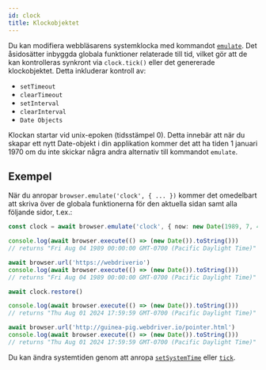 ```yaml
---
id: clock
title: Klockobjektet
---
```


Du kan modifiera webbläsarens systemklocka med kommandot [`emulate`](/docs/emulation). Det åsidosätter inbyggda globala funktioner relaterade till tid, vilket gör att de kan kontrolleras synkront via `clock.tick()` eller det genererade klockobjektet. Detta inkluderar kontroll av:

- `setTimeout`
- `clearTimeout`
- `setInterval`
- `clearInterval`
- `Date Objects`

Klockan startar vid unix-epoken (tidsstämpel 0). Detta innebär att när du skapar ett nytt Date-objekt i din applikation kommer det att ha tiden 1 januari 1970 om du inte skickar några andra alternativ till kommandot `emulate`.

## Exempel

När du anropar `browser.emulate('clock', { ... })` kommer det omedelbart att skriva över de globala funktionerna för den aktuella sidan samt alla följande sidor, t.ex.:

```ts
const clock = await browser.emulate('clock', { now: new Date(1989, 7, 4) })

console.log(await browser.execute(() => (new Date()).toString()))
// returns "Fri Aug 04 1989 00:00:00 GMT-0700 (Pacific Daylight Time)"

await browser.url('https://webdriverio')
console.log(await browser.execute(() => (new Date()).toString()))
// returns "Fri Aug 04 1989 00:00:00 GMT-0700 (Pacific Daylight Time)"

await clock.restore()

console.log(await browser.execute(() => (new Date()).toString()))
// returns "Thu Aug 01 2024 17:59:59 GMT-0700 (Pacific Daylight Time)"

await browser.url('http://guinea-pig.webdriver.io/pointer.html')
console.log(await browser.execute(() => (new Date()).toString()))
// returns "Thu Aug 01 2024 17:59:59 GMT-0700 (Pacific Daylight Time)"
```

Du kan ändra systemtiden genom att anropa [`setSystemTime`](/docs/api/clock/setSystemTime) eller [`tick`](/docs/api/clock/tick).
